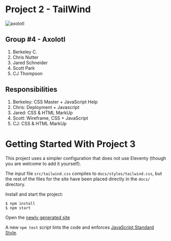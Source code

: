 
# Project 2 - TailWind

![axolotl](https://www.safarivet.com/wp-content/uploads/2021/03/care-of-the-axolotl.jpg)

## Group #4 - Axolotl

1. Berkeley C.
2. Chris Nutter
3. Jared Schneider
4. Scott Park
5. CJ Thompson

## Responsibilities

1. Berkeley: CSS Master + JavaScript Help
2. Chris: Deployment + Javascript
3. Jared: CSS & HTML MarkUp
4. Scott: Wireframe, CSS + JavaScript
5. CJ: CSS & HTML MarkUp

# Getting Started With Project 3

This project uses a simpler configuration that does not use Eleventy
(though you are welcome to add it yourself).

The input file `src/tailwind.css` compiles to `docs/styles/tailwind.css`,
but the rest of the files for the site have been placed directly in the
`docs/` directory.


Install and start the project:

```shell-session
$ npm install
$ npm start

```

Open the [newly generated site](http://localhost:3000/)

A new `npm test` script lints the code and enforces
[JavaScript Standard Style](https://standardjs.com/).
